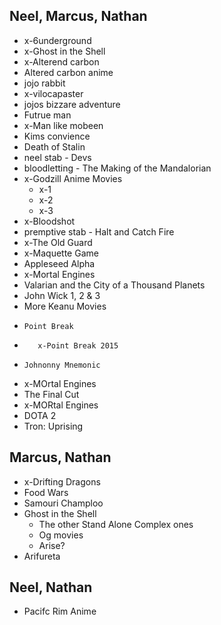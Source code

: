 
Neel, Marcus, Nathan
---------------------

* x-6underground
* x-Ghost in the Shell
* x-Alterend carbon
* Altered carbon anime
* jojo rabbit
* x-vilocapaster
* jojos bizzare adventure
* Futrue man
* x-Man like mobeen
* Kims convience
* Death of Stalin
* neel stab - Devs
* bloodletting - The Making of the Mandalorian
* x-Godzill Anime Movies
    * x-1
    * x-2
    * x-3
* x-Bloodshot
* premptive stab - Halt and Catch Fire
* x-The Old Guard
* x-Maquette Game
* Appleseed Alpha
* x-Mortal Engines
* Valarian and the City of a Thousand Planets
* John Wick 1, 2 & 3
* More Keanu Movies
*     Point Break
*        x-Point Break 2015
*     Johnonny Mnemonic
* x-MOrtal Engines
* The Final Cut
* x-MORtal Engines
* DOTA 2
* Tron: Uprising


Marcus, Nathan
---------------
* x-Drifting Dragons
* Food Wars
* Samouri Champloo
* Ghost in the Shell
    * The other Stand Alone Complex ones
    * Og movies
    * Arise?
* Arifureta

Neel, Nathan
------------
* Pacifc Rim Anime


